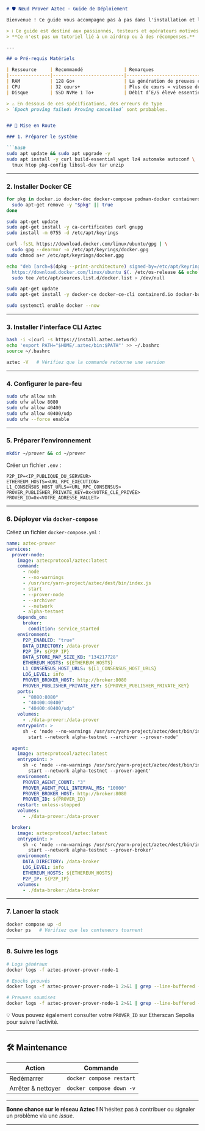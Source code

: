 ````markdown
# 🛡️ Nœud Prover Aztec - Guide de Déploiement

Bienvenue ! Ce guide vous accompagne pas à pas dans l'installation et l'exploitation d'un **nœud Prover Aztec** sur le réseau de test public alpha. En tant que Prover, votre machine contribuera activement à la génération de preuves ZK assurant l'intégrité des rollups — un pilier fondamental de la sécurité du protocole Aztec.

> ℹ️ Ce guide est destiné aux passionnés, testeurs et opérateurs motivés.  
> **Ce n'est pas un tutoriel lié à un airdrop ou à des récompenses.**

---

## ⚙️ Pré-requis Matériels

| Ressource     | Recommandé               | Remarques                                   |
|---------------|--------------------------|---------------------------------------------|
| RAM           | 128 Go+                  | La génération de preuves est très gourmande |
| CPU           | 32 cœurs+                | Plus de cœurs = vitesse de preuve accrue    |
| Disque        | SSD NVMe 1 To+           | Débit d’E/S élevé essentiel                 |

> ⚠️ En dessous de ces spécifications, des erreurs de type  
> `Epoch proving failed: Proving cancelled` sont probables.


## 🚀 Mise en Route

### 1. Préparer le système

```bash
sudo apt update && sudo apt upgrade -y
sudo apt install -y curl build-essential wget lz4 automake autoconf \
  tmux htop pkg-config libssl-dev tar unzip
````

---

### 2. Installer Docker CE

```bash
for pkg in docker.io docker-doc docker-compose podman-docker containerd runc; do 
  sudo apt-get remove -y "$pkg" || true
done

sudo apt-get update
sudo apt-get install -y ca-certificates curl gnupg
sudo install -m 0755 -d /etc/apt/keyrings

curl -fsSL https://download.docker.com/linux/ubuntu/gpg | \
  sudo gpg --dearmor -o /etc/apt/keyrings/docker.gpg
sudo chmod a+r /etc/apt/keyrings/docker.gpg

echo "deb [arch=$(dpkg --print-architecture) signed-by=/etc/apt/keyrings/docker.gpg] \
  https://download.docker.com/linux/ubuntu $(. /etc/os-release && echo "$VERSION_CODENAME") stable" | \
  sudo tee /etc/apt/sources.list.d/docker.list > /dev/null

sudo apt-get update
sudo apt-get install -y docker-ce docker-ce-cli containerd.io docker-buildx-plugin docker-compose-plugin

sudo systemctl enable docker --now
```

---

### 3. Installer l’interface CLI Aztec

```bash
bash -i <(curl -s https://install.aztec.network)
echo 'export PATH="$HOME/.aztec/bin:$PATH"' >> ~/.bashrc
source ~/.bashrc

aztec -V   # Vérifiez que la commande retourne une version
```

---

### 4. Configurer le pare-feu

```bash
sudo ufw allow ssh
sudo ufw allow 8080
sudo ufw allow 40400
sudo ufw allow 40400/udp
sudo ufw --force enable
```

---

### 5. Préparer l’environnement

```bash
mkdir ~/prover && cd ~/prover
```

Créer un fichier `.env` :

```
P2P_IP=<IP_PUBLIQUE_DU_SERVEUR>
ETHEREUM_HOSTS=<URL_RPC_EXECUTION>
L1_CONSENSUS_HOST_URLS=<URL_RPC_CONSENSUS>
PROVER_PUBLISHER_PRIVATE_KEY=0x<VOTRE_CLÉ_PRIVÉE>
PROVER_ID=0x<VOTRE_ADRESSE_WALLET>
```

---

### 6. Déployer via `docker-compose`

Créez un fichier `docker-compose.yml` :

```yaml
name: aztec-prover
services:
  prover-node:
    image: aztecprotocol/aztec:latest
    command:
      - node
      - --no-warnings
      - /usr/src/yarn-project/aztec/dest/bin/index.js
      - start
      - --prover-node
      - --archiver
      - --network
      - alpha-testnet
    depends_on:
      broker:
        condition: service_started
    environment:
      P2P_ENABLED: "true"
      DATA_DIRECTORY: /data-prover
      P2P_IP: ${P2P_IP}
      DATA_STORE_MAP_SIZE_KB: "134217728"
      ETHEREUM_HOSTS: ${ETHEREUM_HOSTS}
      L1_CONSENSUS_HOST_URLS: ${L1_CONSENSUS_HOST_URLS}
      LOG_LEVEL: info
      PROVER_BROKER_HOST: http://broker:8080
      PROVER_PUBLISHER_PRIVATE_KEY: ${PROVER_PUBLISHER_PRIVATE_KEY}
    ports:
      - "8080:8080"
      - "40400:40400"
      - "40400:40400/udp"
    volumes:
      - ./data-prover:/data-prover
    entrypoint: >
      sh -c 'node --no-warnings /usr/src/yarn-project/aztec/dest/bin/index.js \
        start --network alpha-testnet --archiver --prover-node'

  agent:
    image: aztecprotocol/aztec:latest
    entrypoint: >
      sh -c 'node --no-warnings /usr/src/yarn-project/aztec/dest/bin/index.js \
        start --network alpha-testnet --prover-agent'
    environment:
      PROVER_AGENT_COUNT: "3"
      PROVER_AGENT_POLL_INTERVAL_MS: "10000"
      PROVER_BROKER_HOST: http://broker:8080
      PROVER_ID: ${PROVER_ID}
    restart: unless-stopped
    volumes:
      - ./data-prover:/data-prover

  broker:
    image: aztecprotocol/aztec:latest
    entrypoint: >
      sh -c 'node --no-warnings /usr/src/yarn-project/aztec/dest/bin/index.js \
        start --network alpha-testnet --prover-broker'
    environment:
      DATA_DIRECTORY: /data-broker
      LOG_LEVEL: info
      ETHEREUM_HOSTS: ${ETHEREUM_HOSTS}
      P2P_IP: ${P2P_IP}
    volumes:
      - ./data-broker:/data-broker
```

---

### 7. Lancer la stack

```bash
docker compose up -d
docker ps   # Vérifiez que les conteneurs tournent
```

---

### 8. Suivre les logs

```bash
# Logs généraux
docker logs -f aztec-prover-prover-node-1

# Epochs prouvés
docker logs -f aztec-prover-prover-node-1 2>&1 | grep --line-buffered -E 'epoch proved|epoch'

# Preuves soumises
docker logs -f aztec-prover-prover-node-1 2>&1 | grep --line-buffered -E 'Submitted'
```

💡 Vous pouvez également consulter votre `PROVER_ID` sur Etherscan Sepolia pour suivre l’activité.

---

## 🛠️ Maintenance

| Action             | Commande                 |
| ------------------ | ------------------------ |
| Redémarrer         | `docker compose restart` |
| Arrêter & nettoyer | `docker compose down -v` |

---

**Bonne chance sur le réseau Aztec !**
N'hésitez pas à contribuer ou signaler un problème via une *issue*.

---
